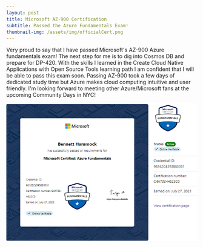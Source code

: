```yaml
---
layout: post
title: Microsoft AZ-900 Certification
subtitle: Passed the Azure Fundamentals Exam!
thumbnail-img: /assets/img/officialCert.png
---
```


Very proud to say that I have passed Microsoft's AZ-900 Azure fundamentals exam! The next step for me is to dig into Cosmos DB and prepare for DP-420. With the skills I learned in the Create Cloud Native Applications with Open Source Tools learning path I am confident that I will be able to pass this exam soon. Passing AZ-900 took a few days of dedicated study time but Azure makes cloud computing intuitive and user friendly. I'm looking forward to meeting other Azure/Microsoft fans at the upcoming Community Days in NYC! 

![AZCertificate](/assets/img/officialCert.png)
